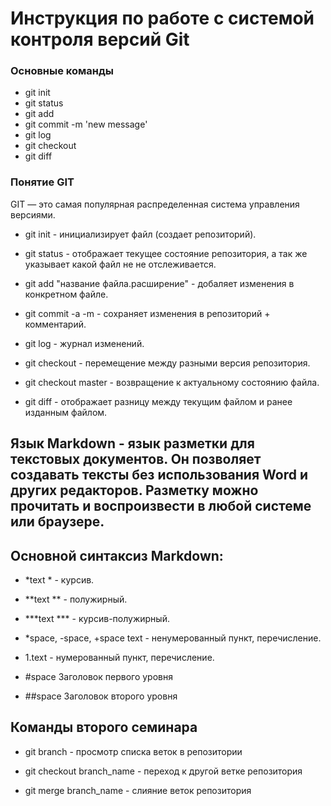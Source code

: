 # Инструкция по работе с системой контроля версий Git

### Основные команды

* git init
* git status
* git add
* git commit -m 'new message'
* git log
* git checkout
* git diff

### Понятие GIT

GIT — это самая популярная распределенная система управления версиями.

* git init - инициализирует файл (создает репозиторий).

* git status - отображает текущее состояние репозитория, а так же указывает какой файл не не отслеживается.

* git add "название файла.расширение" - добаляет изменения в конкретном файле.

* git commit -a -m - сохраняет изменения в репозиторий + комментарий.

* git log - журнал изменений.

* git checkout - перемещение между разными версия репозитория.

* git checkout master - возвращение к актуальному состоянию файла.

* git diff - отображает разницу между текущим файлом и ранее изданным файлом.

## Язык Markdown - язык разметки для текстовых документов. Он позволяет создавать тексты без использования Word и других редакторов. Разметку можно прочитать и воспроизвести в любой системе или браузере.

## Основной синтаксиз Markdown:

* *text * - курсив.

* **text ** - полужирный.

* ***text *** - курсив-полужирный.

* *space, -space, +space text - ненумерованный пункт, перечисление.

* 1.text - нумерованный пункт, перечисление.

* #space Заголовок первого уровня

* ##space Заголовок второго уровня

## Команды второго семинара

+ git branch - просмотр списка веток в репозитории

+ git checkout branch_name - переход к другой ветке репозитория

+ git merge branch_name - слияние веток репозитория
